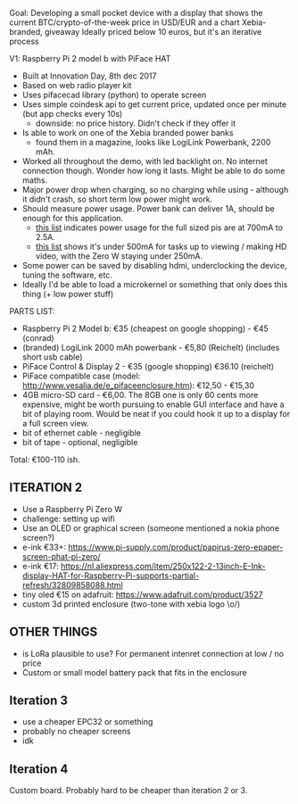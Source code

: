 Goal: Developing a small pocket device with a display that shows the current BTC/crypto-of-the-week price in USD/EUR and a chart
Xebia-branded, giveaway
Ideally priced below 10 euros, but it's an iterative process

V1: Raspberry Pi 2 model b with PiFace HAT

* Built at Innovation Day, 8th dec 2017
* Based on web radio player kit
* Uses pifacecad library (python) to operate screen
* Uses simple coindesk api to get current price, updated once per minute (but app checks every 10s)
  * downside: no price history. Didn't check if they offer it
* Is able to work on one of the Xebia branded power banks
  * found them in a magazine, looks like LogiLink Powerbank, 2200 mAh.
* Worked all throughout the demo, with led backlight on. No internet connection though. Wonder how long it lasts. Might be able to do some maths.
* Major power drop when charging, so no charging while using - although it didn't crash, so short term low power might work.
* Should measure power usage. Power bank can deliver 1A, should be enough for this application.
  * [this list](https://www.raspberrypi.org/help/faqs/#powerReqs) indicates power usage for the full sized pis are at 700mA to 2.5A.
  * [this list](http://raspi.tv/2017/how-much-power-does-pi-zero-w-use) shows it's under 500mA for tasks up to viewing / making HD video, with the Zero W staying under 250mA.
 * Some power can be saved by disabling hdmi, underclocking the device, tuning the software, etc.
 * Ideally I'd be able to load a microkernel or something that only does this thing (+ low power stuff)


PARTS LIST:

* Raspberry Pi 2 Model b: €35 (cheapest on google shopping) - €45 (conrad)
* (branded) LogiLink 2000 mAh powerbank - €5,80 (Reichelt) (includes short usb cable)
* PiFace Control & Display 2 - €35 (google shopping) €36.10 (reichelt)
* PiFace compatible case (model: http://www.vesalia.de/e_pifaceenclosure.htm): €12,50 - €15,30
* 4GB micro-SD card - €6,00. The 8GB one is only 60 cents more expensive, might be worth pursuing to enable GUI interface and have a bit of playing room. Would be neat if you could hook it up to a display for a full screen view.
* bit of ethernet cable - negligible
* bit of tape - optional, negligible

Total: €100-110 ish.

## ITERATION 2

 * Use a Raspberry Pi Zero W
  * challenge: setting up wifi
 * Use an OLED or graphical screen (someone mentioned a nokia phone screen?)
  * e-ink €33+: https://www.pi-supply.com/product/papirus-zero-epaper-screen-phat-pi-zero/
  * e-ink €17: https://nl.aliexpress.com/item/250x122-2-13inch-E-Ink-display-HAT-for-Raspberry-Pi-supports-partial-refresh/32809858088.html
  * tiny oled €15 on adafruit: https://www.adafruit.com/product/3527
 * custom 3d printed enclosure (two-tone with xebia logo \o/)

## OTHER THINGS

 * is LoRa plausible to use? For permanent intenret connection at low / no price
 * Custom or small model battery pack that fits in the enclosure

## Iteration 3

 * use a cheaper EPC32 or something
 * probably no cheaper screens
 * idk

## Iteration 4

Custom board. Probably hard to be cheaper than iteration 2 or 3.
